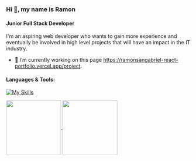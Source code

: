### Hi 👋, my name is Ramon
#### Junior Full Stack Developer

I'm an aspiring web developer who wants to gain more experience and eventually be involved in high level projects that will have an impact in the IT industry. 

- 🔭 I’m currently working on this page https://ramonsangabriel-react-portfolio.vercel.app/project.

#### Languages & Tools:
[![My Skills](https://skillicons.dev/icons?i=js,html,css,javascript,react,node.js)](https://skillicons.dev)

<a href="https://github-readme-stats.vercel.app/api?username=RamonSanGabriel&show_icons=true&theme=radical">
  <img height=150 align="center" src="https://github-readme-stats.vercel.app/api?username=RamonSanGabriel&show_icons=true&theme=radical" text-decoration="none"/>
</a>
<a href="https://github.com/RamonSanGabriel/convoychat">
  <img height=150 align="center" src="https://github-readme-stats.vercel.app/api/top-langs?username=RamonSanGabriel&layout=compact&langs_count=8&card_width=250" />
</a>

